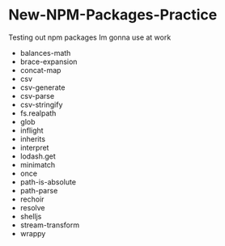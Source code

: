 # New-NPM-Packages-Practice
Testing out npm packages Im gonna use at work

* balances-math
* brace-expansion 
* concat-map
* csv
* csv-generate
* csv-parse
* csv-stringify
* fs.realpath
* glob
* inflight
* inherits
* interpret
* lodash.get
* minimatch
* once
* path-is-absolute
* path-parse
* rechoir
* resolve
* shelljs
* stream-transform
* wrappy
